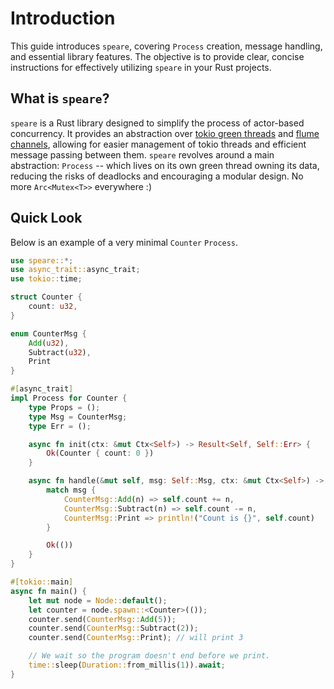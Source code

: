 # Introduction
This guide introduces `speare`, covering `Process` creation, message handling, and essential library features. The objective is to provide clear, concise instructions for effectively utilizing `speare` in your Rust projects.

## What is `speare`?
`speare` is a Rust library designed to simplify the process of actor-based concurrency. It provides an abstraction over [tokio green threads](https://tokio.rs/tokio/tutorial/spawning#tasks) and [flume channels](https://github.com/zesterer/flume), allowing for easier management of tokio threads and efficient message passing between them. `speare` revolves around a main abstraction: `Process` -- which lives on its own green thread owning its data, reducing the risks of deadlocks and encouraging a modular design. No more `Arc<Mutex<T>>` everywhere :)

## Quick Look
Below is an example of a very minimal `Counter` `Process`.

```rust
use speare::*;
use async_trait::async_trait;
use tokio::time;

struct Counter {
    count: u32,
}

enum CounterMsg {
    Add(u32),
    Subtract(u32),
    Print
}

#[async_trait]
impl Process for Counter {
    type Props = ();
    type Msg = CounterMsg;
    type Err = ();

    async fn init(ctx: &mut Ctx<Self>) -> Result<Self, Self::Err> {
        Ok(Counter { count: 0 })
    }

    async fn handle(&mut self, msg: Self::Msg, ctx: &mut Ctx<Self>) -> Result<(), Self::Err> {
        match msg {
            CounterMsg::Add(n) => self.count += n,
            CounterMsg::Subtract(n) => self.count -= n,
            CounterMsg::Print => println!("Count is {}", self.count)
        }

        Ok(())
    }
}

#[tokio::main]
async fn main() {
    let mut node = Node::default();
    let counter = node.spawn::<Counter>(());
    counter.send(CounterMsg::Add(5));
    counter.send(CounterMsg::Subtract(2));
    counter.send(CounterMsg::Print); // will print 3

    // We wait so the program doesn't end before we print.
    time::sleep(Duration::from_millis(1)).await;
}
```
